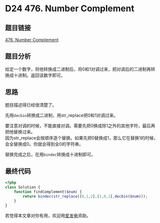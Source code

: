 # D24 476. Number Complement

## 题目链接

[476. Number Complement](https://leetcode.com/problems/number-complement/)

## 题目分析

给定一个数字，将他转换成二进制后，将0和1对调过来，把对调后的二进制再转换成十进制。返回该数字即可。

## 思路

题目描述得已经很清楚了。

先用`decbin`转换成二进制，用str\_replace把0和1对调过来。

要注意对调的时候，不能直接对调。需要先把0换成除1之外的其他字符，最后再把他替换过来。  
因为str\_replace会按顺序逐个替换。如果先把0替换成1，那么它在替换1的时候，会全替换成0。你就会得到全0的字符串。

替换完成之后，在用`bindec`转换成十进制即可。

## 最终代码

```php
<?php
class Solution {
    function findComplement($num) {
        return bindec(str_replace([0,1,2],[2,0,1],decbin($num)));
    }
}
```

若觉得本文章对你有用，欢迎用[爱发电](https://afdian.net/@skys215)资助。

